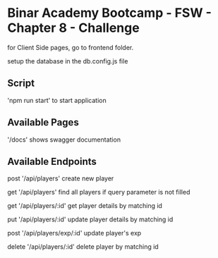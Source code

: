 # Binar Academy Bootcamp - FSW - Chapter 8 - Challenge

for Client Side pages, go to frontend folder.

setup the database in the db.config.js file

## Script

'npm run start' to start application

## Available Pages

'/docs' shows swagger documentation

## Available Endpoints
post '/api/players' create new player

get '/api/players' find all players if query parameter is not filled

get '/api/players/:id' get player details by matching id

put '/api/players/:id' update player details by matching id

post '/api/players/exp/:id' update player's exp 

delete '/api/players/:id' delete player by matching id
